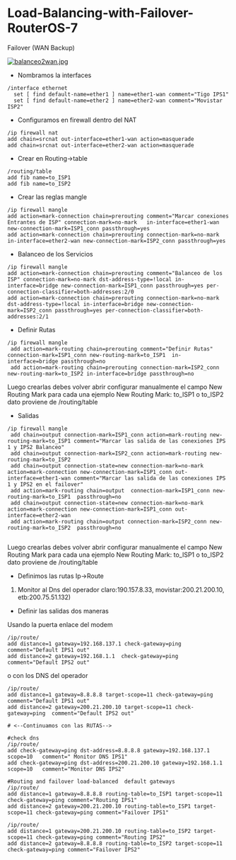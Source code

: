 # Load-Balancing-with-Failover-RouterOS-7
Failover (WAN Backup)

[![balanceo2wan.jpg](https://i.postimg.cc/vmHcJ5zB/balanceo2wan.jpg)](https://postimg.cc/cv2xYgPy)
- Nombramos la interfaces 
```
/interface ethernet
  set [ find default-name=ether1 ] name=ether1-wan comment="Tigo IPS1"
  set [ find default-name=ether2 ] name=ether2-wan comment="Movistar ISP2"
 ```
- Configuramos en firewall dentro del NAT 

```
/ip firewall nat
add chain=srcnat out-interface=ether1-wan action=masquerade
add chain=srcnat out-interface=ether2-wan action=masquerade
```

- Crear en Routing->table
```
/routing/table
add fib name=to_ISP1
add fib name=to_ISP2
```

- Crear las reglas mangle

```
/ip firewall mangle
add action=mark-connection chain=prerouting comment="Marcar conexiones Entrantes de ISP" connection-mark=no-mark   in-interface=ether1-wan new-connection-mark=ISP1_conn passthrough=yes
add action=mark-connection chain=prerouting connection-mark=no-mark   in-interface=ether2-wan new-connection-mark=ISP2_conn passthrough=yes
```

- Balanceo de los Servicios
```
/ip firewall mangle
add action=mark-connection chain=prerouting comment="Balanceo de los ISP" connection-mark=no-mark dst-address-type=!local in-interface=bridge new-connection-mark=ISP1_conn passthrough=yes per-connection-classifier=both-addresses:2/0
add action=mark-connection chain=prerouting connection-mark=no-mark dst-address-type=!local in-interface=bridge new-connection-mark=ISP2_conn passthrough=yes per-connection-classifier=both-addresses:2/1
```
- Definir Rutas
```
/ip firewall mangle
 add action=mark-routing chain=prerouting comment="Definir Rutas" connection-mark=ISP1_conn new-routing-mark=to_ISP1  in-interface=bridge passthrough=no
 add action=mark-routing chain=prerouting connection-mark=ISP2_conn new-routing-mark=to_ISP2 in-interface=bridge passthrough=no
 ```
 Luego crearlas debes volver abrir configurar manualmente el campo New Routing Mark para cada una ejemplo New Routing Mark: to_ISP1 o to_ISP2 dato proviene de /routing/table 

- Salidas
```
/ip firewall mangle
 add chain=output connection-mark=ISP1_conn action=mark-routing new-routing-mark=to_ISP1 comment="Marcar las salida de las conexiones IPS 1 y IPS2 Balanceo"    
 add chain=output connection-mark=ISP2_conn action=mark-routing new-routing-mark=to_ISP2 
 add chain=output connection-state=new connection-mark=no-mark action=mark-connection new-connection-mark=ISP1_conn out-interface=ether1-wan comment="Marcar las salida de las conexiones IPS 1 y IPS2 en el failover"
 add action=mark-routing chain=output  connection-mark=ISP1_conn new-routing-mark=to_ISP1  passthrough=no
 add chain=output connection-state=new connection-mark=no-mark action=mark-connection new-connection-mark=ISP1_conn out-interface=ether2-wan
 add action=mark-routing chain=output connection-mark=ISP2_conn new-routing-mark=to_ISP2  passthrough=no
 

```
Luego crearlas debes volver abrir configurar manualmente el campo New Routing Mark para cada una ejemplo New Routing Mark: to_ISP1 o to_ISP2 dato proviene de /routing/table 

- Definimos las rutas Ip->Route

1. Monitor al Dns del  operador claro:190.157.8.33, movistar:200.21.200.10, etb:200.75.51.132) 

- Definir las salidas dos maneras 

Usando la puerta enlace del modem
```
/ip/route/
add distance=1 gateway=192.168.137.1 check-gateway=ping comment="Default IPS1 out"
add distance=2 gateway=192.168.1.1  check-gateway=ping  comment="Default IPS2 out"
```
o con los DNS del operador

```
/ip/route/
add distance=1 gateway=8.8.8.8 target-scope=11 check-gateway=ping comment="Default IPS1 out"
add distance=2 gateway=200.21.200.10 target-scope=11 check-gateway=ping  comment="Default IPS2 out"

# <--Continuamos con las RUTAS-->

#check dns 
/ip/route/
add check-gateway=ping dst-address=8.8.8.8 gateway=192.168.137.1 scope=10   comment=" Monitor DNS IPS1"
add check-gateway=ping dst-address=200.21.200.10 gateway=192.168.1.1  scope=10   comment="Monitor DNS IPS2"

#Routing and failover load-balanced  default gateways
/ip/route/
add distance=1 gateway=8.8.8.8 routing-table=to_ISP1 target-scope=11 check-gateway=ping comment="Routing IPS1"
add distance=2 gateway=200.21.200.10 routing-table=to_ISP1 target-scope=11 check-gateway=ping comment="Failover IPS1"

/ip/route/
add distance=1 gateway=200.21.200.10 routing-table=to_ISP2 target-scope=11 check-gateway=ping comment="Routing IPS2"
add distance=2 gateway=8.8.8.8 routing-table=to_ISP2 target-scope=11 check-gateway=ping comment="Failover IPS2"
```



